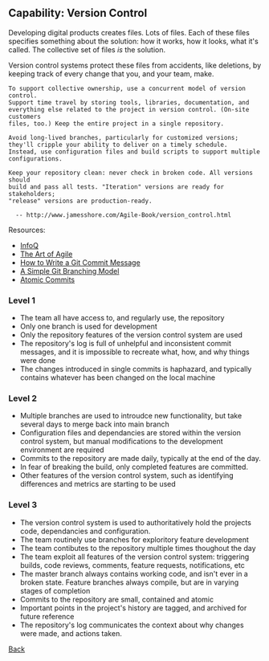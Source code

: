 ## Capability: Version Control

Developing digital products creates files. Lots of files.
Each of these files specifies something about the solution: how it works, how it looks, what it's called.
The collective set of files *is* the solution.

Version control systems protect these files from accidents, like deletions, by keeping track of every change that you, and your team, make.



```
To support collective ownership, use a concurrent model of version control.
Support time travel by storing tools, libraries, documentation, and
everything else related to the project in version control. (On-site customers
files, too.) Keep the entire project in a single repository.

Avoid long-lived branches, particularly for customized versions;
they'll cripple your ability to deliver on a timely schedule.
Instead, use configuration files and build scripts to support multiple
configurations.

Keep your repository clean: never check in broken code. All versions should
build and pass all tests. "Iteration" versions are ready for stakeholders;
"release" versions are production-ready.

  -- http://www.jamesshore.com/Agile-Book/version_control.html
```



Resources:
 - [InfoQ](http://www.infoq.com/articles/agile-version-control) 
 - [The Art of Agile](http://www.jamesshore.com/Agile-Book/version_control.html)
 - [How to Write a Git Commit Message](http://chris.beams.io/posts/git-commit/)
 - [A Simple Git Branching Model](https://gist.github.com/aussielunix/59957626d6eace17be64)
 - [Atomic Commits](http://www.freshconsulting.com/atomic-commits/)

### Level 1
 - The team all have access to, and regularly use, the repository
 - Only one branch is used for development
 - Only the repository features of the version control system are used
 - The repository's log is full of unhelpful and inconsistent commit messages, and it is impossible to recreate what, how, and why things were done
 - The changes introduced in single commits is haphazard, and typically contains whatever has been changed on the local machine

### Level 2
 - Multiple branches are used to introudce new functionality, but take several days to merge back into main branch
 -  Configuration files and dependancies are stored within the version control system, but manual modifications to the development environment are required
 - Commits to the repository are made daily, typically at the end of the day.
 - In fear of breaking the build, only completed features are committed. 
 - Other features of the version control system, such as identifying differences and metrics are starting to be used

### Level 3
 - The version control system is used to authoritatively hold the projects code, dependancies and configuration. 
 - The team routinely use branches for exploritory feature development
 - The team contibutes to the repository multiple times thoughout the day
 - The team exploit all features of the version control system: triggering builds, code reviews, comments, feature requests, notifications, etc
 - The master branch always contains working code, and isn't ever in a broken state. Feature branches always compile, but are in varying stages of completion
 - Commits to the repository are small, contained and atomic
 - Important points in the project's history are tagged, and archived for future reference
 - The repository's log communicates the context about why changes were made, and actions taken.

[Back](https://github.com/colugo/cautious-turtle)
